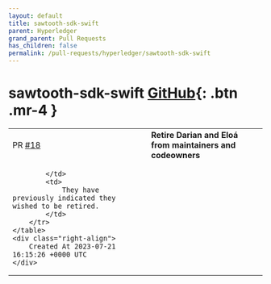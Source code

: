 ```yaml
---
layout: default
title: sawtooth-sdk-swift
parent: Hyperledger
grand_parent: Pull Requests
has_children: false
permalink: /pull-requests/hyperledger/sawtooth-sdk-swift
---
```


# sawtooth-sdk-swift <span class="fs-3 right-align">[GitHub](https://github.com/hyperledger/sawtooth-sdk-swift){: .btn .mr-4 }</span>


<div>
    <table>
        <tr>
            <td>
                PR <a href="https://github.com/hyperledger/sawtooth-sdk-swift/pull/18" class=".btn">#18</a>
            </td>
            <td>
                <b>
                    Retire Darian and Eloá from maintainers and codeowners
                </b>
            </td>
        </tr>
        <tr>
            <td>
                
            </td>
            <td>
                They have previously indicated they wished to be retired.
            </td>
        </tr>
    </table>
    <div class="right-align">
        Created At 2023-07-21 16:15:26 +0000 UTC
    </div>
</div>

